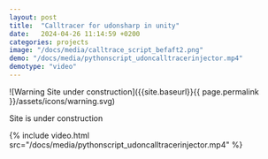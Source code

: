 ```yaml
---
layout: post
title:  "Calltracer for udonsharp in unity"
date:   2024-04-26 11:14:59 +0200
categories: projects
image: "/docs/media/calltrace_script_befaft2.png"
demo: "/docs/media/pythonscript_udoncalltracerinjector.mp4"
demotype: "video"
---
```


<div id="warn" markdown="1">
![Warning Site under construction]({{site.baseurl}}{{ page.permalink }}/assets/icons/warning.svg)
<p>Site is under construction</p>
</div>

{% include video.html src="/docs/media/pythonscript_udoncalltracerinjector.mp4" %}